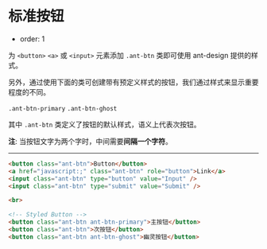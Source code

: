 # 标准按钮

- order: 1 

为 `<button>` `<a>` 或 `<input>` 元素添加 `.ant-btn` 类即可使用 ant-design 提供的样式。

另外，通过使用下面的类可创建带有预定义样式的按钮，我们通过样式来显示重要程度的不同。

`.ant-btn-primary` `.ant-btn-ghost`

其中 `.ant-btn` 类定义了按钮的默认样式，语义上代表次按钮。

**注**: 当按钮文字为两个字时，中间需要**间隔一个字符**。

---

````html
<button class="ant-btn">Button</button>
<a href="javascript:;" class="ant-btn" role="button">Link</a>
<input class="ant-btn" type="button" value="Input" />
<input class="ant-btn" type="submit" value="Submit" />

<br>

<!-- Styled Button -->
<button class="ant-btn ant-btn-primary">主按钮</button>
<button class="ant-btn">次按钮</button>
<button class="ant-btn ant-btn-ghost">幽灵按钮</button>
````
